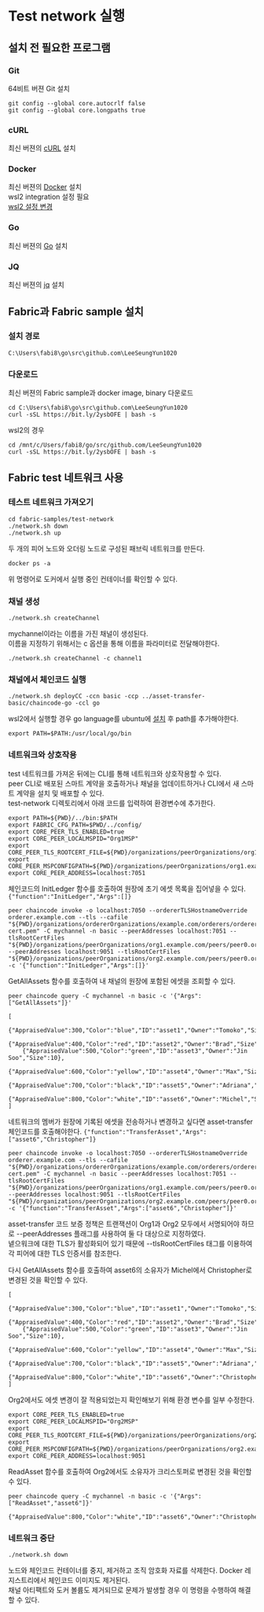 # Test network 실행

## 설치 전 필요한 프로그램

### Git
64비트 버젼 Git 설치
```git
git config --global core.autocrlf false
git config --global core.longpaths true
```

### cURL
최신 버젼의 [cURL](https://curl.haxx.se/download.html) 설치

### Docker
최신 버젼의 [Docker](https://docs.docker.com/get-docker/) 설치  
wsl2 integration 설정 필요  
[wsl2 설정 변경](https://docs.microsoft.com/ko-kr/windows/wsl/install#upgrade-version-from-wsl-1-to-wsl-2)

### Go
최신 버젼의 [Go](https://golang.org/doc/install) 설치

### JQ
최신 버젼의 [jq](https://stedolan.github.io/jq/download/) 설치

## Fabric과 Fabric sample 설치

### 설치 경로
```text
C:\Users\fabi8\go\src\github.com\LeeSeungYun1020
```
### 다운로드
최신 버젼의 Fabric sample과 docker image, binary 다운로드
```text
cd C:\Users\fabi8\go\src\github.com\LeeSeungYun1020
curl -sSL https://bit.ly/2ysbOFE | bash -s
```
wsl2의 경우
```text
cd /mnt/c/Users/fabi8/go/src/github.com/LeeSeungYun1020
curl -sSL https://bit.ly/2ysbOFE | bash -s
```

## Fabric test 네트워크 사용

### 테스트 네트워크 가져오기
```text
cd fabric-samples/test-network
./network.sh down
./network.sh up
```
두 개의 피어 노드와 오더링 노드로 구성된 패브릭 네트워크를 만든다.
```text
docker ps -a
```
위 명령어로 도커에서 실행 중인 컨테이너를 확인할 수 있다.

### 채널 생성
```text
./network.sh createChannel
```
mychannel이라는 이름을 가진 채널이 생성된다.  
이름을 지정하기 위해서는 c 옵션을 통해 이름을 파라미터로 전달해야한다.
```text
./network.sh createChannel -c channel1
```

### 채널에서 체인코드 실행
```text
./network.sh deployCC -ccn basic -ccp ../asset-transfer-basic/chaincode-go -ccl go
```
wsl2에서 실행할 경우 go language를 ubuntu에 [설치](https://go.dev/doc/install) 후 path를 추가해야한다.
```text
export PATH=$PATH:/usr/local/go/bin
```

### 네트워크와 상호작용
test 네트워크를 가져온 뒤에는 CLI를 통해 네트워크와 상호작용할 수 있다.  
peer CLI로 배포된 스마트 계약을 호출하거나 채널을 업데이트하거나 CLI에서 새 스마트 계약을 설치 및 배포할 수 있다.  
test-network 디렉토리에서 아래 코드를 입력하여 환경변수에 추가한다.
```text
export PATH=${PWD}/../bin:$PATH
export FABRIC_CFG_PATH=$PWD/../config/
export CORE_PEER_TLS_ENABLED=true
export CORE_PEER_LOCALMSPID="Org1MSP"
export CORE_PEER_TLS_ROOTCERT_FILE=${PWD}/organizations/peerOrganizations/org1.example.com/peers/peer0.org1.example.com/tls/ca.crt
export CORE_PEER_MSPCONFIGPATH=${PWD}/organizations/peerOrganizations/org1.example.com/users/Admin@org1.example.com/msp
export CORE_PEER_ADDRESS=localhost:7051
```

체인코드의 InitLedger 함수를 호출하여 원장에 초기 에셋 목록을 집어넣을 수 있다.
`{"function":"InitLedger","Args":[]}`
```text
peer chaincode invoke -o localhost:7050 --ordererTLSHostnameOverride orderer.example.com --tls --cafile "${PWD}/organizations/ordererOrganizations/example.com/orderers/orderer.example.com/msp/tlscacerts/tlsca.example.com-cert.pem" -C mychannel -n basic --peerAddresses localhost:7051 --tlsRootCertFiles "${PWD}/organizations/peerOrganizations/org1.example.com/peers/peer0.org1.example.com/tls/ca.crt" --peerAddresses localhost:9051 --tlsRootCertFiles "${PWD}/organizations/peerOrganizations/org2.example.com/peers/peer0.org2.example.com/tls/ca.crt" -c '{"function":"InitLedger","Args":[]}'
```

GetAllAssets 함수를 호출하여 내 채널의 원장에 포함된 에셋을 조회할 수 있다.
```text
peer chaincode query -C mychannel -n basic -c '{"Args":["GetAllAssets"]}'
```
```text
[
    {"AppraisedValue":300,"Color":"blue","ID":"asset1","Owner":"Tomoko","Size":5},
    {"AppraisedValue":400,"Color":"red","ID":"asset2","Owner":"Brad","Size":5},
    {"AppraisedValue":500,"Color":"green","ID":"asset3","Owner":"Jin Soo","Size":10},
    {"AppraisedValue":600,"Color":"yellow","ID":"asset4","Owner":"Max","Size":10},
    {"AppraisedValue":700,"Color":"black","ID":"asset5","Owner":"Adriana","Size":15},
    {"AppraisedValue":800,"Color":"white","ID":"asset6","Owner":"Michel","Size":15}
]
```

네트워크의 멤버가 원장에 기록된 에셋을 전송하거나 변경하고 싶다면 asset-transfer 체인코드를 호출해야한다.
`{"function":"TransferAsset","Args":["asset6","Christopher"]}`
```text
peer chaincode invoke -o localhost:7050 --ordererTLSHostnameOverride orderer.example.com --tls --cafile "${PWD}/organizations/ordererOrganizations/example.com/orderers/orderer.example.com/msp/tlscacerts/tlsca.example.com-cert.pem" -C mychannel -n basic --peerAddresses localhost:7051 --tlsRootCertFiles "${PWD}/organizations/peerOrganizations/org1.example.com/peers/peer0.org1.example.com/tls/ca.crt" --peerAddresses localhost:9051 --tlsRootCertFiles "${PWD}/organizations/peerOrganizations/org2.example.com/peers/peer0.org2.example.com/tls/ca.crt" -c '{"function":"TransferAsset","Args":["asset6","Christopher"]}'
```
asset-transfer 코드 보증 정책은 트랜잭션이 Org1과 Org2 모두에서 서명되어야 하므로 --peerAddresses 플래그를 사용하여 둘 다 대상으로 지정하였다.  
넽으워크에 대한 TLS가 활성화되어 있기 때문에 --tlsRootCertFiles 태그를 이용하여 각 피어에 대한 TLS 인증서를 참조한다.  

다시 GetAllAssets 함수를 호출하여 asset6의 소유자가 Michel에서 Christopher로 변경된 것을 확인할 수 있다.
```text
[
    {"AppraisedValue":300,"Color":"blue","ID":"asset1","Owner":"Tomoko","Size":5},
    {"AppraisedValue":400,"Color":"red","ID":"asset2","Owner":"Brad","Size":5},
    {"AppraisedValue":500,"Color":"green","ID":"asset3","Owner":"Jin Soo","Size":10},
    {"AppraisedValue":600,"Color":"yellow","ID":"asset4","Owner":"Max","Size":10},
    {"AppraisedValue":700,"Color":"black","ID":"asset5","Owner":"Adriana","Size":15},
    {"AppraisedValue":800,"Color":"white","ID":"asset6","Owner":"Christopher","Size":15}
]
```
Org2에서도 에셋 변경이 잘 적용되었는지 확인해보기 위해 환경 변수를 일부 수정한다.
```text
export CORE_PEER_TLS_ENABLED=true
export CORE_PEER_LOCALMSPID="Org2MSP"
export CORE_PEER_TLS_ROOTCERT_FILE=${PWD}/organizations/peerOrganizations/org2.example.com/peers/peer0.org2.example.com/tls/ca.crt
export CORE_PEER_MSPCONFIGPATH=${PWD}/organizations/peerOrganizations/org2.example.com/users/Admin@org2.example.com/msp
export CORE_PEER_ADDRESS=localhost:9051
```
ReadAsset 함수를 호출하여 Org2에서도 소유자가 크리스토퍼로 변경된 것을 확인할 수 있다.
```text
peer chaincode query -C mychannel -n basic -c '{"Args":["ReadAsset","asset6"]}'
```
```text
{"AppraisedValue":800,"Color":"white","ID":"asset6","Owner":"Christopher","Size":15}
```

### 네트워크 중단
```text
./network.sh down
```
노드와 체인코드 컨테이너를 중지, 제거하고 조직 암호화 자료를 삭제한다.
Docker 레지스트리에서 체인코드 이미지도 제거된다.  
채널 아티팩트와 도커 볼륨도 제거되므로 문제가 발생할 경우 이 명령을 수행하여 해결할 수 있다.